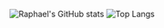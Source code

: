 ![Raphael's GitHub stats](https://github-readme-stats.vercel.app/api?username=raphael-hfs&show_icons=true&theme=dracula)
![Top Langs](https://github-readme-stats.vercel.app/api/top-langs/?username=raphael-hfs&langs_count=8&layout=donut&theme=dracula)
